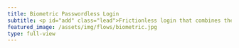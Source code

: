 ```yaml
---
title: Biometric Passwordless Login
subtitle: <p id="add" class="lead">Frictionless login that combines the power of JWT tokens and biometrics with Webauthn. You can use external or built-in authenticators such as fingerprint scanner or a Yubikey.</p><a id="try"><button type="button" class="btn btn-icon btn-primary mt-3 fixed-width1 ml-1 mr-1" onclick="idemeum.signin()"><span class="btn-inner--icon"><i class="fas fa-fingerprint"></i></span><span class="btn-inner--text">Try biometric login</span></button></a><a id="replace"><button type="button" class="btn btn-icon btn-3 btn-warning mt-3 fixed-width1 disabled">Not supported</button></a><a href="https://docs.idemeum.com/overview/biometric/" target="_blank"><button type="button" class="btn btn-outline-white mt-3 fixed-width1 ml-1 mr-1">Learn more</button></a>
featured_image: /assets/img/flows/biometric.jpg
type: full-view
---
```

<script src="https://kit.fontawesome.com/db82ff0024.js" crossorigin="anonymous"></script>

<script type="text/javascript" src="https://code.jquery.com/jquery-3.4.1.min.js"></script>
<script src="https://asset.idemeum.com/webapp/SDK/idemeum.js"></script>

<script src="/ua-parser.js"></script>

<script>
	var parser = new UAParser();
	var browser = parser.getBrowser().name;
	console.log(browser);
	console.log(typeof browser);
	
	var browser_list = ['Chrome', 'Safari']
	
	if (browser_list.includes(browser)) {
		
		var firstbtn = document.getElementById("try");
		var secondbtn = document.getElementById("replace");
		firstbtn.parentNode.replaceChild(firstbtn, secondbtn);
		
	    var oidc = {};
	    // Initialize Idemeum sdk with with client ID
	    var idemeum = new IdemeumManager(
	        {
	            clientId: '5166e6ac-9442-11eb-a8b3-0242ac130003',
	            onSuccess: function (signinResponse) {
	                // Fetch OIDC Token from the signin response
	                oidc = signinResponse.oidc;
					window.open("/loggedin.html?idToken="+ oidc.idToken, "_self")
				
	            },
	            onError: function (errorResponse) {
                
	            }
	        });

	    function validateToken() {
	        // use OIDC token received in sign in response to get user approved claims
	        idemeum.getUserClaims(oidc).then(function (userClaimsResponse) {
	            //fetch user approved claims from JSON response
	        }).catch(function (errorResponse) {

	        });
	    }		
		
	} else {
		
		var element = document.getElementById("add");
		
		element.insertAdjacentHTML('afterend', '<p class="mt-3 text-warning"><strong>Your browser does not support WebAuthn. Please, check the <a href="https://fidoalliance.org/fido2/fido2-web-authentication-webauthn/" target ="_blank" class="link-red">browser support matrix</a>.</strong></p>');
		

		var firstbtn = document.getElementById("try");
		var secondbtn = document.getElementById("replace");
		firstbtn.parentNode.replaceChild(secondbtn, firstbtn);	
		
	}
	
</script>